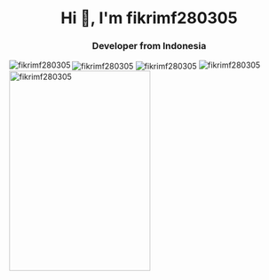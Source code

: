 <h1 align="center">Hi 👋, I'm fikrimf280305</h1>
<h3 align="center">Developer from Indonesia</h3>

<img align="center" src="https://github-profile-trophy.vercel.app/?username=fikrimf280305&theme=onedark" alt="fikrimf280305" />

<img align="left" src="https://github-readme-stats.vercel.app/api/top-langs?username=fikrimf280305&show_icons=true&locale=en&theme=onedark&layout=compact" alt="fikrimf280305" />

<img align="center" src="https://github-readme-stats.vercel.app/api?username=fikrimf280305&show_icons=true&locale=en&theme=onedark" alt="fikrimf280305" />

<img src="https://github-readme-streak-stats.herokuapp.com/?user=fikrimf280305&theme=onedark" alt="fikrimf280305" />

<img src="https://github.com/user-attachments/assets/e849271d-c556-4a59-b094-ddcdbbfa88d4" width="254" height="360" alt="fikrimf280305" />
